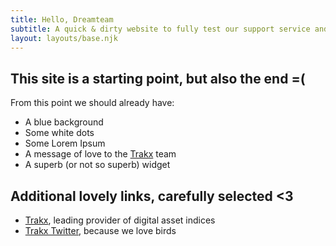 ```yaml
---
title: Hello, Dreamteam
subtitle: A quick & dirty website to fully test our support service and its widget<br /> Made by <a href="https://twitter.com/EdouardL">Edouard</a> for <a href="https://trakx.io/">Trakx</a>, but perhaps you might also find it useful.
layout: layouts/base.njk
---
```


## This site is a starting point, but also the end =(

From this point we should already have:

- A blue background
- Some white dots
- Some Lorem Ipsum
- A message of love to the [Trakx](https://trakx.io/) team
- A superb (or not so superb) widget

## Additional lovely links, carefully selected <3

- [Trakx](https://trakx.io/), leading provider of digital asset indices
- [Trakx Twitter](https://twitter.com/Trakx_io), because we love birds

